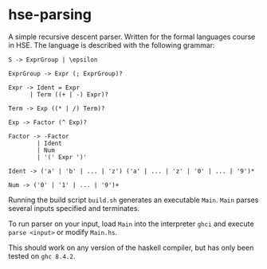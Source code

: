 # hse-parsing
A simple recursive descent parser. Written for the formal languages course in HSE. The language is described with the following grammar:

```
S -> ExprGroup | \epsilon

ExprGroup -> Expr (; ExprGroup)?

Expr -> Ident = Expr
      | Term ((+ | -) Expr)?

Term -> Exp ((* | /) Term)?

Exp -> Factor (^ Exp)?

Factor -> -Factor 
        | Ident 
        | Num 
        | '(' Expr ')'

Ident -> ('a' | 'b' | ... | 'z') ('a' | ... | 'z' | '0' | ... | '9')*

Num -> ('0' | '1' | ... | '9')+
```

Running the build script `build.sh` generates an executable `Main`. `Main` parses several inputs specified and terminates.

To run parser on your input, load `Main` into the interpreter `ghci` and execute `parse <input>` or modify `Main.hs`.

This should work on any version of the haskell compiler, but has only been tested on `ghc 8.4.2`.
